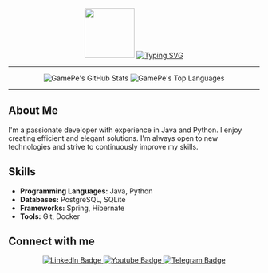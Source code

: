 <div id="header" align="center">
  <img src="https://media.giphy.com/media/M9gbBd9nbDrOTu1Mqx/giphy.gif" width="100"/>
  <a href="https://git.io/typing-svg"><img src="https://readme-typing-svg.herokuapp.com?font=Fira+Code&size=45&pause=1000&color=FFFFFF&center=true&vCenter=true&width=500&height=100&lines=Hi%2C+I'm+GamePe!+%F0%9F%91%8B" alt="Typing SVG" /></a>
</div>

---

<div align="center">
  <img src="https://github-readme-stats.vercel.app/api?username=IGamePeI&show_icons=true&theme=radical" alt="GamePe's GitHub Stats"/>
  <img src="https://github-readme-stats.vercel.app/api/top-langs/?username=IGamePeI&layout=compact&theme=radical" alt="GamePe's Top Languages"/>
</div>

---

## About Me

I'm a passionate developer with experience in Java and Python. I enjoy creating efficient and elegant solutions. I'm always open to new technologies and strive to continuously improve my skills.

## Skills

- **Programming Languages:** Java, Python
- **Databases:** PostgreSQL, SQLite
- **Frameworks:** Spring, Hibernate
- **Tools:** Git, Docker


## Connect with me

<div align="center">
  <a href="your_linkedin_profile">
    <img src="https://img.shields.io/badge/LinkedIn-0077B5?style=for-the-badge&logo=linkedin&logoColor=white" alt="LinkedIn Badge"/>
  </a>
  <a href="https://www.youtube.com/@IGamePeI">
    <img src="https://img.shields.io/badge/YouTube-red?style=for-the-badge&logo=youtube&logoColor=white" alt="Youtube Badge"/>
  </a>
  <a href="https://t.me/GemePe">
    <img src="https://img.shields.io/badge/Telegram-2CA5E0?style=for-the-badge&logo=telegram&logoColor=white" alt="Telegram Badge"/>
  </a>
</div>
